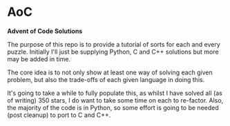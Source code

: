 # AoC
**Advent of Code Solutions**

The purpose of this repo is to provide a tutorial of sorts for each and every puzzle.  Initially I'll just be supplying Python, C and C++ solutions but more may be added in time.

The core idea is to not only show at least one way of solving each given problem, but also the trade-offs of each given language in doing this.

It's going to take a while to fully populate this, as whilst I have solved all (as of writing) 350 stars, I do want to take some time on each to re-factor.  Also, the majority of the code is in Python, so some effort is going to be needed (post cleanup) to port to C and C++.
